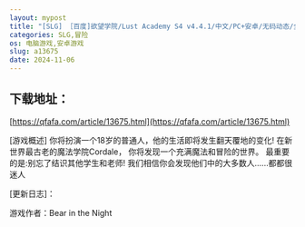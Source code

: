 ```yaml
---
layout: mypost
title: "[SLG] ［百度]欲望学院/Lust Academy S4 v4.4.1/中文/PC+安卓/无码动态/全CG解锁（1.96G）"
categories: SLG,冒险
os: 电脑游戏,安卓游戏
slug: a13675
date: 2024-11-06
---
```


## 下载地址：

[https://qfafa.com/article/13675.html](https://qfafa.com/article/13675.html)

\[游戏概述\]
你将扮演一个18岁的普通人，他的生活即将发生翻天覆地的变化!
在新世界最古老的魔法学院Cordale，
你将发现一个充满魔法和冒险的世界。
最重要的是:别忘了结识其他学生和老师!
我们相信你会发现他们中的大多数人......都都很迷人

\[更新日志\]：

游戏作者：Bear in the Night